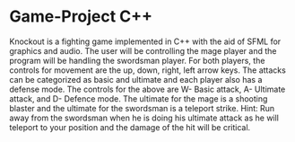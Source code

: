 # Game-Project C++
Knockout is a fighting game implemented in C++ with the aid of SFML for graphics and audio. The user will be controlling the mage player and the program will be handling the swordsman player. For both players, the controls for movement are the up, down, right, left arrow keys. The attacks can be categorized as basic and ultimate and each player also has a defense mode. The controls for the above are W- Basic attack, A- Ultimate attack, and D- Defence mode. The ultimate for the mage is a shooting blaster and the ultimate for the swordsman is a teleport strike. Hint: Run away from the swordsman when he is doing his ultimate attack as he will teleport to your position and the damage of the hit will be critical.
